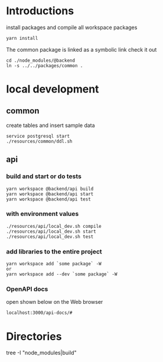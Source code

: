 # Introductions

install packages and compile all workspace packages

```sh
yarn install
```

The common package is linked as a symbolic link
check it out

```
cd ./node_modules/@backend
ln -s ../../packages/common .
```

# local development

## common

create tables and insert sample data

```
service postgresql start
./resources/common/ddl.sh
```

## api

### build and start or do tests

```
yarn workspace @backend/api build
yarn workspace @backend/api start
yarn workspace @backend/api test
```

### with environment values

```
./resources/api/local_dev.sh compile
./resources/api/local_dev.sh start
./resources/api/local_dev.sh test
```

### add libraries to the entire project

```
yarn workspace add `some package` -W
or
yarn workspace add --dev `some package` -W
```

### OpenAPI docs

open shown below on the Web browser

```
localhost:3000/api-docs/#
```

# Directories

tree -I "node_modules|build"
